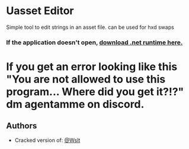 # Uasset Editor
Simple tool to edit strings in an asset file. can be used for hxd swaps

### If the application doesn't open, [download .net runtime here.](https://dotnet.microsoft.com/en-us/download/dotnet/thank-you/sdk-7.0.407-windows-x64-installer)

# If you get an error looking like this "You are not allowed to use this program... Where did you get it?!?" dm agentamme on discord. 

## Authors

- Cracked version of: [@Wslt](https://github.com/CodeWslt/Fortnite-Uasset-Reader)
